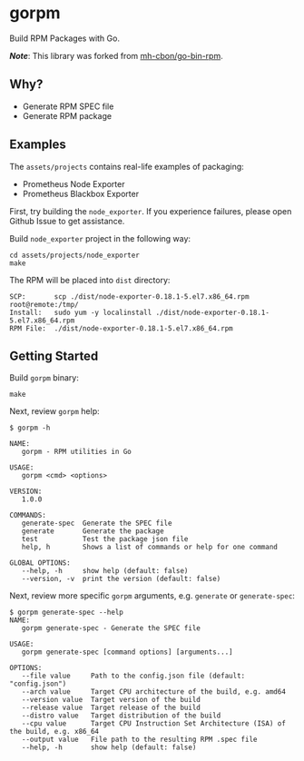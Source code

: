 # gorpm

Build RPM Packages with Go.

***Note***: This library was forked from [mh-cbon/go-bin-rpm](https://github.com/mh-cbon/go-bin-rpm).

## Why?

* Generate RPM SPEC file
* Generate RPM package

## Examples

The `assets/projects` contains real-life examples of packaging:

* Prometheus Node Exporter
* Prometheus Blackbox Exporter

First, try building the `node_exporter`. If you experience failures,
please open Github Issue to get assistance.

Build `node_exporter` project in the following way:

```
cd assets/projects/node_exporter
make
```

The RPM will be placed into `dist` directory:

```
SCP:       scp ./dist/node-exporter-0.18.1-5.el7.x86_64.rpm root@remote:/tmp/
Install:   sudo yum -y localinstall ./dist/node-exporter-0.18.1-5.el7.x86_64.rpm
RPM File:  ./dist/node-exporter-0.18.1-5.el7.x86_64.rpm
```

## Getting Started

Build `gorpm` binary:

```
make
```

Next, review `gorpm` help:

```
$ gorpm -h

NAME:
   gorpm - RPM utilities in Go

USAGE:
   gorpm <cmd> <options>

VERSION:
   1.0.0

COMMANDS:
   generate-spec  Generate the SPEC file
   generate       Generate the package
   test           Test the package json file
   help, h        Shows a list of commands or help for one command

GLOBAL OPTIONS:
   --help, -h     show help (default: false)
   --version, -v  print the version (default: false)
```

Next, review more specific `gorpm` arguments, e.g.
`generate` or `generate-spec`:

```
$ gorpm generate-spec --help
NAME:
   gorpm generate-spec - Generate the SPEC file

USAGE:
   gorpm generate-spec [command options] [arguments...]

OPTIONS:
   --file value     Path to the config.json file (default: "config.json")
   --arch value     Target CPU architecture of the build, e.g. amd64
   --version value  Target version of the build
   --release value  Target release of the build
   --distro value   Target distribution of the build
   --cpu value      Target CPU Instruction Set Architecture (ISA) of the build, e.g. x86_64
   --output value   File path to the resulting RPM .spec file
   --help, -h       show help (default: false)
```
